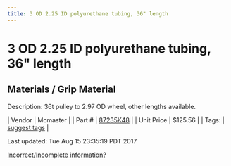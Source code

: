 ```yaml
---
title: 3 OD 2.25 ID polyurethane tubing, 36" length
---
```


# 3 OD 2.25 ID polyurethane tubing, 36" length
## Materials / Grip Material
Description: 	36t pulley to 2.97 OD wheel, other lengths available. 

| Vendor | Mcmaster | 
| Part # | [87235K48](https://www.mcmaster.com/#87235K48) | 
| Unit Price | $125.56 | 
| Tags: | [suggest tags](https://docs.google.com/forms/d/e/1FAIpQLSeWyY8v3RgOty-MyWmh9U0iivNYN_molChYyS-0U-o-kOAv_g/viewform) | 

Last updated: Tue Aug 15 23:35:19 PDT 2017

 [Incorrect/Incomplete information?](https://docs.google.com/forms/d/e/1FAIpQLSeWyY8v3RgOty-MyWmh9U0iivNYN_molChYyS-0U-o-kOAv_g/viewform)